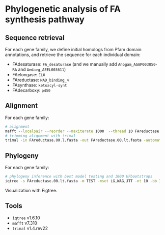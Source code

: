 # Phylogenetic analysis of FA synthesis pathway

## Sequence retrieval

For each gene family, we define initial homologs from Pfam domain annotations, and retrieve the sequence for each individual domain:

* FAdesaturase: `FA_desaturase` (and we manually add `Anogam_AGAP003050-RA` and `Aedaeg_AEEL003611`)
* FAelongase: `ELO`
* FAreductase: `NAD_binding_4`
* FAsynthase: `ketoacyl-synt`
* FAdecarboxy: `p450`

## Alignment

For each gene family:

```bash
# alignment
mafft --localpair --reorder --maxiterate 1000  --thread 10 FAreductase.00.fasta > FAreductase.00.l.fasta
# trimming alignment with trimal
trimal -in FAreductase.00.l.fasta -out FAreductase.00.lt.fasta -automated1
```

## Phylogeny

For each gene family:

```bash
# phylogeny inference with best model testing and 1000 UFbootstraps
iqtree -s FAreductase.00.lt.fasta -m TEST -mset LG,WAG,JTT -nt 10 -bb 1000 -pre FAreductase.00.lt.iqt
```

Visualization with Figtree.

## Tools

* `iqtree` v1.6.10
* `mafft` v7.310
* `trimal` v1.4.rev22
